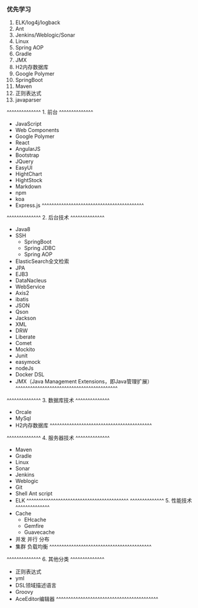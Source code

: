 ### 优先学习
1. ELK/log4j/logback
1. Ant
1. Jenkins/Weblogic/Sonar
1. Linux
1. Spring AOP
1. Gradle
1. JMX
1. H2内存数据库
1. Google Polymer
1. SpringBoot
1. Maven
1. 正则表达式
1. javaparser

^^^^^^^^^^^^^^ 1. 前台 ^^^^^^^^^^^^^^
- JavaScript
- Web Components
- Google Polymer
- React
- AngularJS
- Bootstrap
- JQuery
- EasyUI
- HightChart
- HightStock
- Markdown
- npm
- koa
- Express.js
^^^^^^^^^^^^^^^^^^^^^^^^^^^^^^^^^^^^^^^^^^

^^^^^^^^^^^^^^ 2. 后台技术 ^^^^^^^^^^^^^^
- Java8
- SSH
    - SpringBoot
    - Spring JDBC
    - Spring AOP
- ElasticSearch全文检索
- JPA
- EJB3
- DataNacleus
- WebService
- Axis2
- ibatis
- JSON
- Qson
- Jackson
- XML
- DRW
- Liberate
- Comet
- Mockito
- Junit
- easymock
- nodeJs
- Docker DSL
- JMX（Java Management Extensions，即Java管理扩展）
^^^^^^^^^^^^^^^^^^^^^^^^^^^^^^^^^^^^^^^^^^

^^^^^^^^^^^^^^ 3. 数据库技术 ^^^^^^^^^^^^^^
- Orcale
- MySql
- H2内存数据库
^^^^^^^^^^^^^^^^^^^^^^^^^^^^^^^^^^^^^^^^^^

^^^^^^^^^^^^^^ 4. 服务器技术 ^^^^^^^^^^^^^^
- Maven
- Gradle
- Linux
- Sonar
- Jenkins
- Weblogic
- Git
- Shell Ant script
- ELK
^^^^^^^^^^^^^^^^^^^^^^^^^^^^^^^^^^^^^^^^^^
^^^^^^^^^^^^^^ 5. 性能技术 ^^^^^^^^^^^^^^
- Cache
    - EHcache 
    - Gemfire
    - Guavecache
- 并发 并行 分布
- 集群 负载均衡
^^^^^^^^^^^^^^^^^^^^^^^^^^^^^^^^^^^^^^^^^^

^^^^^^^^^^^^^^ 6. 其他分类 ^^^^^^^^^^^^^^
- 正则表达式
- yml
- DSL领域描述语言
- Groovy
- AceEditor编辑器
^^^^^^^^^^^^^^^^^^^^^^^^^^^^^^^^^^^^^^^^^^

